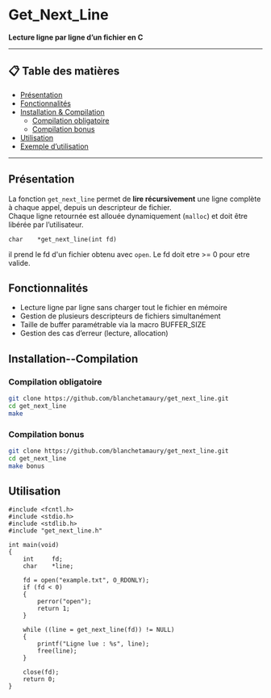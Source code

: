 # Get_Next_Line

**Lecture ligne par ligne d’un fichier en C**

---

## 📋 Table des matières

- [Présentation](#présentation)  
- [Fonctionnalités](#fonctionnalités)  
- [Installation & Compilation](#installation--compilation)  
  - [Compilation obligatoire](#compilation-obligatoire)  
  - [Compilation bonus](#compilation-bonus)  
- [Utilisation](#utilisation)  
- [Exemple d’utilisation](#exemple-dutilisation)  

---

## Présentation

La fonction `get_next_line` permet de **lire récursivement** une ligne complète à chaque appel, depuis un descripteur de fichier.  
Chaque ligne retournée est allouée dynamiquement (`malloc`) et doit être libérée par l’utilisateur.
```
char	*get_next_line(int fd)
```
il prend le fd d'un fichier obtenu avec `open`. Le fd doit etre >= 0 pour etre valide.

## Fonctionnalités

- Lecture ligne par ligne sans charger tout le fichier en mémoire
- Gestion de plusieurs descripteurs de fichiers simultanément
- Taille de buffer paramétrable via la macro BUFFER_SIZE
- Gestion des cas d’erreur (lecture, allocation)


## Installation--Compilation

### Compilation obligatoire
```bash
git clone https://github.com/blanchetamaury/get_next_line.git
cd get_next_line
make
```

### Compilation bonus
```bash
git clone https://github.com/blanchetamaury/get_next_line.git
cd get_next_line
make bonus
```

## Utilisation

```
#include <fcntl.h>
#include <stdio.h>
#include <stdlib.h>
#include "get_next_line.h"

int main(void)
{
    int     fd;
    char    *line;

    fd = open("example.txt", O_RDONLY);
    if (fd < 0)
    {
        perror("open");
        return 1;
    }

    while ((line = get_next_line(fd)) != NULL)
    {
        printf("Ligne lue : %s", line);
        free(line);
    }

    close(fd);
    return 0;
}

```

